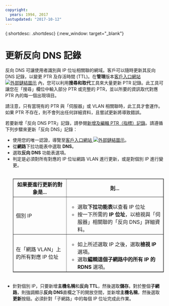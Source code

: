 ```yaml
---
copyright:
  years: 1994, 2017
lastupdated: "2017-10-12"
---
```


{:shortdesc: .shortdesc}
{:new_window: target="_blank"}

# 更新反向 DNS 記錄

反向 DNS 可讓使用者識別與 IP 位址相關聯的網域。客戶可以隨時更新其反向 DNS 記錄，以變更 PTR 及存活時間 (TTL)。在**管理**版本[客戶入口網站 ![外部鏈結圖示](../../icons/launch-glyph.svg "外部鏈結圖示")](https://control.softlayer.com/) 內，您可以利用**搜尋和取代**工具來大量更新 PTR 記錄。此工具可讓您在「搜尋」欄位中輸入部分 PTR 或完整的 PTR，並以所要的資訊取代對應 PTR 內的每一個出現項目。 

請注意，只有當現有的 PTR 與「伺服器」或 VLAN 相關聯時，此工具才會運作。如果 PTR 不存在，則不會列出任何詳細資料，且嘗試更新將導致錯誤。 

若要新增「反向 DNS PTR」記錄，請參閱[新增及編輯 PTR（指標）記錄](add-and-edit-ptr-pointer-record.html)。請遵循下列步驟來更新「反向 DNS」記錄：

 * 使用您的唯一認證，導覽至[客戶入口網站 ![外部鏈結圖示](../../icons/launch-glyph.svg "外部鏈結圖示")](https://control.softlayer.com/)。
 * 從**網路**下拉功能表中選取 **DNS**。
 * 選取**反向 DNS** 功能表選項。
 * 判定是必須對所有對應的 IP 位址網路 VLAN 進行更新，或是對個別 IP 進行變更。<br><br><table border="1"><tbody><tr><th>如果要進行更新的對象是...</th><th>則...</th></tr><tr><td>個別 IP</td><td><ul><li>選取<b>下拉功能表</b>以查看 IP 位址</li><li>按一下所需的 <strong>IP 位址</strong>，以檢視與「伺服器」相關聯的「反向 DNS」詳細資料。</li></ul></td></tr><tr><td>在「網路 VLAN」上的所有對應 IP 位址</td><td><ul><li>如上所述選取 IP 之後，選取<strong>檢視 IP</strong> 選項。</li><li>選取<strong>編輯這個子網路中的所有 IP 的 RDNS</strong> 選項。</li></ul></td></tr></tbody></table><br/>
 * 針對個別 IP，只要新增**主機名稱**和**反向 TTL**，然後選取**儲存**。對於整個**子網路**，則強調顯示**反向 DNS**直欄之下的開放空間，並新增**主機名稱**，然後選取**更新**按鈕。必須針對「子網路」中的每個 IP 位址完成此作業。
